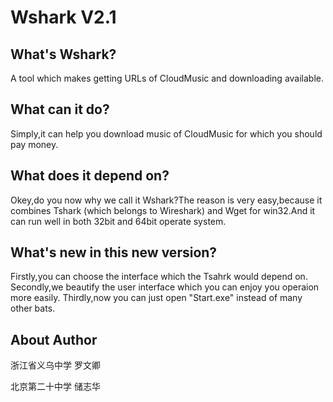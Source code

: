 # Wshark V2.1

## What's Wshark?
A tool which makes getting URLs of CloudMusic and downloading available.

## What can it do?
Simply,it can help you download music of CloudMusic for which you should pay money.

## What does it depend on?
Okey,do you now why we call it Wshark?The reason is very easy,because it combines Tshark (which belongs to Wireshark) and Wget for win32.And it can run well in both 32bit and 64bit operate  system.

## What's new in this new version?
Firstly,you can choose the interface which the Tsahrk would depend on.
Secondly,we beautify the user interface which you can enjoy you operaion more easily.
Thirdly,now you can just open "Start.exe" instead of many other bats.

## About Author
浙江省义乌中学 罗文卿

北京第二十中学 储志华
